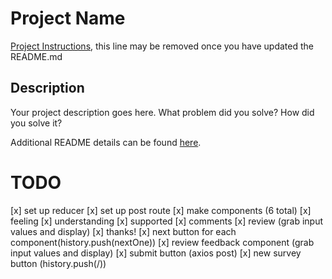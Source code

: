 # Project Name

[Project Instructions](./INSTRUCTIONS.md), this line may be removed once you have updated the README.md

## Description

Your project description goes here. What problem did you solve? How did you solve it?

Additional README details can be found [here](https://github.com/PrimeAcademy/readme-template/blob/master/README.md).

# TODO

[x] set up reducer
[x] set up post route 
[x] make components (6 total)
    [x] feeling
    [x] understanding
    [x] supported
    [x] comments
    [x] review (grab input values and display)
    [x] thanks!
[x] next button for each component(history.push(nextOne))
[x] review feedback component (grab input values and display)
[x] submit button (axios post)
[x] new survey button (history.push(/))





